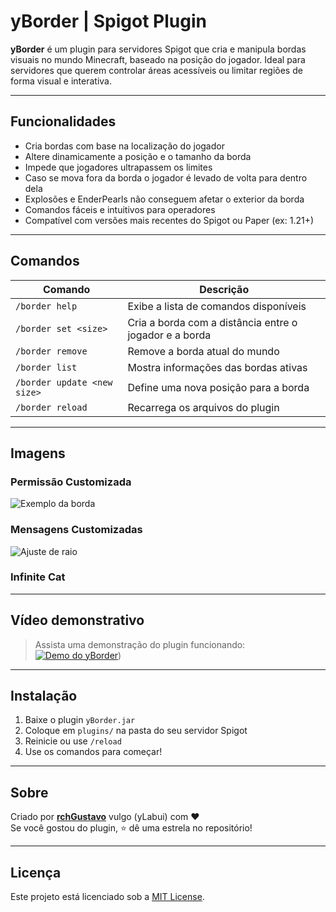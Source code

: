 # yBorder | Spigot Plugin

**yBorder** é um plugin para servidores Spigot que cria e manipula bordas visuais no mundo Minecraft, baseado na posição do jogador. Ideal para servidores que querem controlar áreas acessíveis ou limitar regiões de forma visual e interativa.

---

## Funcionalidades

-  Cria bordas com base na localização do jogador
-  Altere dinamicamente a posição e o tamanho da borda
-  Impede que jogadores ultrapassem os limites
-  Caso se mova fora da borda o jogador é levado de volta para dentro dela
-  Explosões e EnderPearls não conseguem afetar o exterior da borda
-  Comandos fáceis e intuitivos para operadores
-  Compatível com versões mais recentes do Spigot ou Paper (ex: 1.21+)

---

## Comandos

| Comando | Descrição |
|--------|-----------|
| `/border help` | Exibe a lista de comandos disponíveis |
| `/border set <size>` | Cria a borda com a distância entre o jogador e a borda |
| `/border remove`     | Remove a borda atual do mundo |
| `/border list`       | Mostra informações das bordas ativas |
| `/border update <new size>`       | Define uma nova posição para a borda |
| `/border reload`       | Recarrega os arquivos do plugin |

---

## Imagens

### Permissão Customizada
![Exemplo da borda](https://cdn.discordapp.com/attachments/1402105484290560112/1402288943818477661/87443D60-F5D9-4B8A-99FD-16EEBF24145E.png?ex=68935ed9&is=68920d59&hm=b12ac895046f93691b15b17b22509bcd893e3e8a0fe4eb116c1a31b4e1ae4dbe&)

### Mensagens Customizadas
![Ajuste de raio](https://cdn.discordapp.com/attachments/1402105484290560112/1402288436261552260/F89B81E4-4636-4277-BC10-9688C4279420.png?ex=68935e60&is=68920ce0&hm=efd4696cf59e539450f5b507ee9e7ebc213e31a1ac17a347616ee0be388e517a&)

### Infinite Cat




---

## Vídeo demonstrativo

> Assista uma demonstração do plugin funcionando:
[![Demo do yBorder](https://img.youtube.com/vi/ID_DO_VIDEO/0.jpg)]([https://youtu.be/S_6UX0-Mqyw]))

---

## Instalação

1. Baixe o plugin `yBorder.jar`
2. Coloque em `plugins/` na pasta do seu servidor Spigot
3. Reinicie ou use `/reload`
4. Use os comandos para começar!

---


## Sobre

Criado por **[rchGustavo](https://github.com/rchGustavo)** vulgo (yLabui) com ❤️  
Se você gostou do plugin, ⭐ dê uma estrela no repositório!

---

## Licença

Este projeto está licenciado sob a [MIT License](LICENSE).
